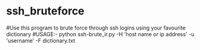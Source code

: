 # ssh_bruteforce
#Use this program to brute force through ssh logins using your favourite dictionary
#USAGE:- python ssh-brute_ir.py -H 'host name or ip address' -u 'username' -F dictionary.txt
